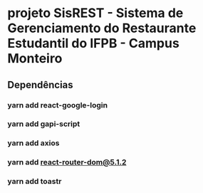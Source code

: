 # projeto SisREST - Sistema de Gerenciamento do Restaurante Estudantil do IFPB - Campus Monteiro

## Dependências

### yarn add react-google-login
### yarn add gapi-script
### yarn add axios
### yarn add react-router-dom@5.1.2
### yarn add toastr